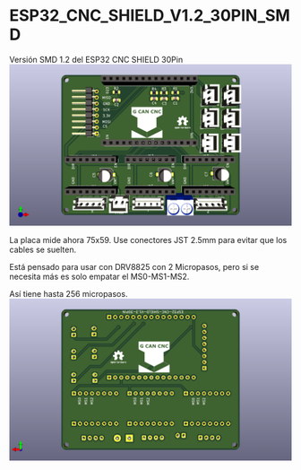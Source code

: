 # ESP32_CNC_SHIELD_V1.2_30PIN_SMD
 Versión SMD 1.2 del ESP32 CNC SHIELD 30Pin
 ![My Image](Images/Esp32_Cnc_Shield_30Pin_SMD_front.png)
 
La placa mide ahora 75x59. Use conectores JST 2.5mm para evitar que los cables se suelten.

Está pensado para usar con DRV8825 con 2 Micropasos, pero si se necesita más es solo empatar el MS0-MS1-MS2. 

Así tiene hasta 256 micropasos.
![My Image](Images/Esp32_Cnc_Shield_30Pin_SMD_Back.png)
